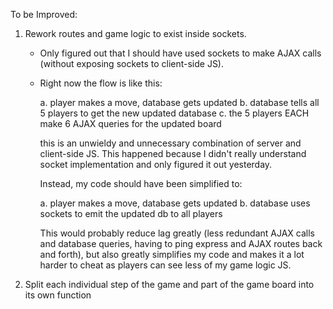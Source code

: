 To be Improved:

1. Rework routes and game logic to exist inside sockets.
	- Only figured out that I should have used sockets to make AJAX calls (without exposing sockets to client-side JS). 
	
	- Right now the flow is like this:
		
		a. player makes a move, database gets updated
		b. database tells all 5 players to get the new updated database
		c. the 5 players EACH make 6 AJAX queries for the updated board

		this is an unwieldy and unnecessary combination of server and client-side JS. This happened because I didn't really understand socket implementation and only figured it out yesterday.

		Instead, my code should have been simplified to:

		a. player makes a move, database gets updated
		b. database uses sockets to emit the updated db to all players

		This would probably reduce lag greatly (less redundant AJAX calls and database queries, having to ping express and AJAX routes back and forth), but also greatly simplifies my code and makes it a lot harder to cheat as players can see less of my game logic JS.

2. Split each individual step of the game and part of the game board into its own function
